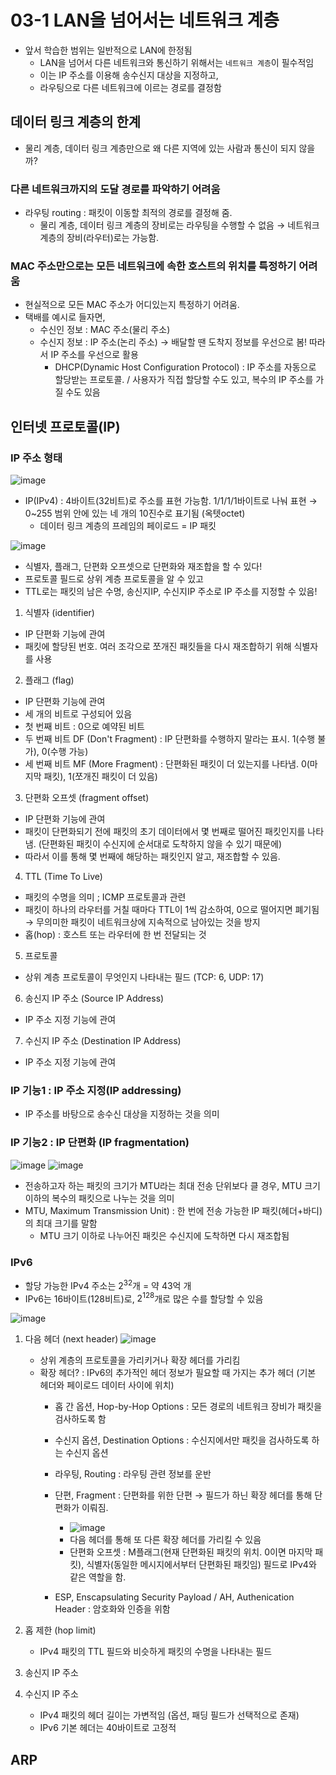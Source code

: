 # 03-1 LAN을 넘어서는 네트워크 계층

- 앞서 학습한 범위는 일반적으로 LAN에 한정됨
  + LAN을 넘어서 다른 네트워크와 통신하기 위해서는 `네트워크 계층`이 필수적임
  + 이는 IP 주소를 이용해 송수신지 대상을 지정하고,
  + 라우팅으로 다른 네트워크에 이르는 경로를 결정함
 
## 데이터 링크 계층의 한계

- 물리 계층, 데이터 링크 계층만으로 왜 다른 지역에 있는 사람과 통신이 되지 않을까?

### 다른 네트워크까지의 도달 경로를 파악하기 어려움

- 라우팅 routing : 패킷이 이동할 최적의 경로를 결정해 줌.
  + 물리 계층, 데이터 링크 계층의 장비로는 라우팅을 수행할 수 없음 → 네트워크 계층의 장비(라우터)로는 가능함.
 
### MAC 주소만으로는 모든 네트워크에 속한 호스트의 위치를 특정하기 어려움

- 현실적으로 모든 MAC 주소가 어디있는지 특정하기 어려움.
- 택배를 예시로 들자면,
  + 수신인 정보 : MAC 주소(물리 주소)
  + 수신지 정보 : IP 주소(논리 주소) → 배달할 땐 도착지 정보를 우선으로 봄! 따라서 IP 주소를 우선으로 활용
    * DHCP(Dynamic Host Configuration Protocol) : IP 주소를 자동으로 할당받는 프로토콜. / 사용자가 직접 할당할 수도 있고, 복수의 IP 주소를 가질 수도 있음

## 인터넷 프로토콜(IP)

### IP 주소 형태
![image](https://github.com/user-attachments/assets/3239a5df-d4ce-4363-b03e-655d62d64536)

- IP(IPv4) : 4바이트(32비트)로 주소를 표현 가능함. 1/1/1/1바이트로 나눠 표현 → 0~255 범위 안에 있는 네 개의 10진수로 표기됨 (옥텟octet)
  + 데이터 링크 계층의 프레임의 페이로드 = IP 패킷

![image](https://github.com/user-attachments/assets/4ef654f4-0d9b-4599-bde2-f79fd7828e96)

- 식별자, 플래그, 단편화 오프셋으로 단편화와 재조합을 할 수 있다!
- 프로토콜 필드로 상위 계층 프로토콜을 알 수 있고
- TTL로는 패킷의 남은 수명, 송신지IP, 수신지IP 주소로 IP 주소를 지정할 수 있음!

1. 식별자 (identifier)
  + IP 단편화 기능에 관여
  + 패킷에 할당된 번호. 여러 조각으로 쪼개진 패킷들을 다시 재조합하기 위해 식별자를 사용
2. 플래그 (flag)
  + IP 단편화 기능에 관여
  + 세 개의 비트로 구성되어 있음
  + 첫 번째 비트 : 0으로 예약된 비트
  + 두 번째 비트 DF (Don't Fragment) : IP 단편화를 수행하지 말라는 표시. 1(수행 불가), 0(수행 가능)
  + 세 번째 비트 MF (More Fragment) : 단편화된 패킷이 더 있는지를 나타냄. 0(마지막 패킷), 1(쪼개진 패킷이 더 있음)
3. 단편화 오프셋 (fragment offset)
  + IP 단편화 기능에 관여
  + 패킷이 단편화되기 전에 패킷의 초기 데이터에서 몇 번째로 떨어진 패킷인지를 나타냄. (단편화된 패킷이 수신지에 순서대로 도착하지 않을 수 있기 때문에)
  + 따라서 이를 통해 몇 번째에 해당하는 패킷인지 알고, 재조합할 수 있음.
4. TTL (Time To Live)
  + 패킷의 수명을 의미 ; ICMP 프로토콜과 관련
  + 패킷이 하나의 라우터를 거칠 때마다 TTL이 1씩 감소하여, 0으로 떨어지면 폐기됨 → 무의미한 패킷이 네트워크상에 지속적으로 남아있는 것을 방지
  + 홉(hop) : 호스트 또는 라우터에 한 번 전달되는 것
  
5. 프로토콜
  + 상위 계층 프로토콜이 무엇인지 나타내는 필드 (TCP: 6, UDP: 17)
  
6. 송신지 IP 주소 (Source IP Address)
  + IP 주소 지정 기능에 관여
7. 수신지 IP 주소 (Destination IP Address)
  + IP 주소 지정 기능에 관여



### IP 기능1 : IP 주소 지정(IP addressing)
- IP 주소를 바탕으로 송수신 대상을 지정하는 것을 의미


### IP 기능2 : IP 단편화 (IP fragmentation)
![image](https://github.com/user-attachments/assets/65915c36-3366-4419-9e8d-a4339f3d83b0)
![image](https://github.com/user-attachments/assets/722551c4-e29c-4968-ab13-a9444d3baffa)


- 전송하고자 하는 패킷의 크기가 MTU라는 최대 전송 단위보다 클 경우, MTU 크기 이하의 복수의 패킷으로 나누는 것을 의미
- MTU, Maximum Transmission Unit) : 한 번에 전송 가능한 IP 패킷(헤더+바디)의 최대 크기를 말함
  + MTU 크기 이하로 나누어진 패킷은 수신지에 도착하면 다시 재조합됨

 
### IPv6
- 할당 가능한 IPv4 주소는 $2^32$개 = 약 43억 개
- IPv6는 16바이트(128비트)로, $2^128$개로 많은 수를 할당할 수 있음

![image](https://github.com/user-attachments/assets/137f135b-00e0-421a-aff0-985558c77ed5)

1. 다음 헤더 (next header)
   ![image](https://github.com/user-attachments/assets/1a6ab2f2-e90b-4057-9f35-ed8fcac2d68a)

   + 상위 계층의 프로토콜을 가리키거나 확장 헤더를 가리킴
   + 확장 헤더? : IPv6의 추가적인 헤더 정보가 필요할 때 가지는 추가 헤더 (기본 헤더와 페이로드 데이터 사이에 위치)
     * 홉 간 옵션, Hop-by-Hop Options : 모든 경로의 네트워크 장비가 패킷을 검사하도록 함
     * 수신지 옵션, Destination Options : 수신지에서만 패킷을 검사하도록 하는 수신지 옵션
     * 라우팅, Routing : 라우팅 관련 정보를 운반
     * 단편, Fragment : 단편화를 위한 단편  → 필드가 하닌 확장 헤더를 통해 단편화가 이뤄짐.
       - ![image](https://github.com/user-attachments/assets/d806c79d-3cf8-499a-967e-874c82b647a1)
       - 다음 헤더를 통해 또 다른 확장 헤더를 가리킬 수 있음
       - 단편화 오프셋 : M플래그(현재 단편화된 패킷의 위치. 0이면 마지막 패킷), 식별자(동일한 메시지에서부터 단편화된 패킷임) 필드로 IPv4와 같은 역할을 함.

     * ESP, Enscapsulating Security Payload / AH, Authenication Header : 암호화와 인증을 위함
3. 홉 제한 (hop limit)
   + IPv4 패킷의 TTL 필드와 비슷하게 패킷의 수명을 나타내는 필드
5. 송신지 IP 주소
6. 수신지 IP 주소
   + IPv4 패킷의 헤더 길이는 가변적임 (옵션, 패딩 필드가 선택적으로 존재)
   + IPv6 기본 헤더는 40바이트로 고정적


## ARP






